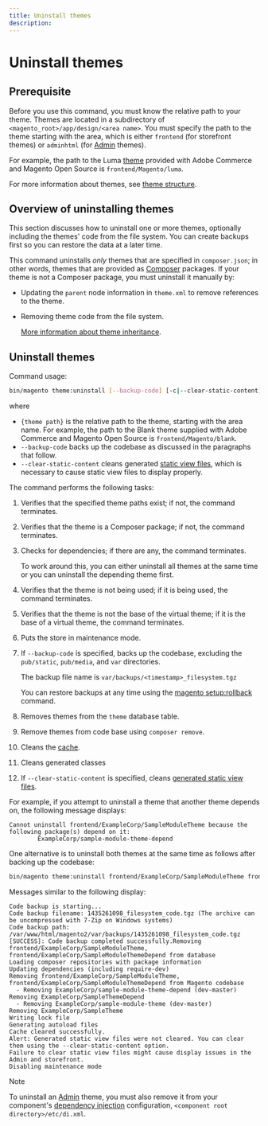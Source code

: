 ```yaml
---
title: Uninstall themes
description:
---
```


# Uninstall themes

## Prerequisite

Before you use this command, you must know the relative path to your theme. Themes are located in a subdirectory of `<magento_root>/app/design/<area name>`. You must specify the path to the theme starting with the area, which is either `frontend` (for storefront themes) or `adminhtml` (for [Admin](https://glossary.magento.com/magento-admin) themes).

For example, the path to the Luma [theme](https://glossary.magento.com/theme) provided with Adobe Commerce and Magento Open Source is `frontend/Magento/luma`.

For more information about themes, see [theme structure](https://devdocs.magento.com/guides/v2.4/frontend-dev-guide/themes/theme-structure.html).

## Overview of uninstalling themes

This section discusses how to uninstall one or more themes, optionally including the themes' code from the file system. You can create backups first so you can restore the data at a later time.

This command uninstalls *only* themes that are specified in `composer.json`; in other words, themes that are provided as [Composer](https://glossary.magento.com/composer) packages. If your theme is not a Composer package, you must uninstall it manually by:

*  Updating the `parent` node information in `theme.xml` to remove references to the theme.
*  Removing theme code from the file system.

   [More information about theme inheritance](https://devdocs.magento.com/guides/v2.4/frontend-dev-guide/themes/theme-inherit.html).

## Uninstall themes

Command usage:

```bash
bin/magento theme:uninstall [--backup-code] [-c|--clear-static-content] {theme path} ... {theme path}
```

where

*  `{theme path}` is the relative path to the theme, starting with the area name. For example, the path to the Blank theme supplied with Adobe Commerce and Magento Open Source is `frontend/Magento/blank`.
*  `--backup-code` backs up the codebase as discussed in the paragraphs that follow.
*  `--clear-static-content` cleans generated [static view files](https://experienceleague.adobe.com/docs/commerce-operations/configuration-guide/cli/static-view/static-view-file-deployment.html), which is necessary to cause static view files to display properly.

The command performs the following tasks:

1. Verifies that the specified theme paths exist; if not, the command terminates.
1. Verifies that the theme is a Composer package; if not, the command terminates.
1. Checks for dependencies; if there are any, the command terminates.

   To work around this, you can either uninstall all themes at the same time or you can uninstall the depending theme first.

1. Verifies that the theme is not being used; if it is being used, the command terminates.
1. Verifies that the theme is not the base of the virtual theme; if it is the base of a virtual theme, the command terminates.
1. Puts the store in maintenance mode.
1. If `--backup-code` is specified, backs up the codebase, excluding the `pub/static`, `pub/media`, and `var` directories.

   The backup file name is `var/backups/<timestamp>_filesystem.tgz`

   You can restore backups at any time using the [magento setup:rollback](uninstall-modules.md#roll-back-the-file-system-database-or-media-files) command.

1. Removes themes from the `theme` database table.
1. Remove themes from code base using `composer remove`.
1. Cleans the [cache](https://glossary.magento.com/cache).
1. Cleans generated classes
1. If `--clear-static-content` is specified, cleans [generated static view files](https://experienceleague.adobe.com/docs/commerce-operations/configuration-guide/cli/static-view/static-view-file-deployment.html).

For example, if you attempt to uninstall a theme that another theme depends on, the following message displays:

```terminal
Cannot uninstall frontend/ExampleCorp/SampleModuleTheme because the following package(s) depend on it:
        ExampleCorp/sample-module-theme-depend
```

One alternative is to uninstall both themes at the same time as follows after backing up the codebase:

```bash
bin/magento theme:uninstall frontend/ExampleCorp/SampleModuleTheme frontend/ExampleCorp/SampleModuleThemeDepend --backup-code
```

Messages similar to the following display:

```terminal
Code backup is starting...
Code backup filename: 1435261098_filesystem_code.tgz (The archive can be uncompressed with 7-Zip on Windows systems)
Code backup path: /var/www/html/magento2/var/backups/1435261098_filesystem_code.tgz
[SUCCESS]: Code backup completed successfully.Removing frontend/ExampleCorp/SampleModuleTheme, frontend/ExampleCorp/SampleModuleThemeDepend from database
Loading composer repositories with package information
Updating dependencies (including require-dev)
Removing frontend/ExampleCorp/SampleModuleTheme, frontend/ExampleCorp/SampleModuleThemeDepend from Magento codebase
  - Removing ExampleCorp/sample-module-theme-depend (dev-master)
Removing ExampleCorp/SampleThemeDepend
  - Removing ExampleCorp/sample-module-theme (dev-master)
Removing ExampleCorp/SampleTheme
Writing lock file
Generating autoload files
Cache cleared successfully.
Alert: Generated static view files were not cleared. You can clear them using the --clear-static-content option.
Failure to clear static view files might cause display issues in the Admin and storefront.
Disabling maintenance mode
```

>[!NOTE]
>
>To uninstall an [Admin](https://glossary.magento.com/admin) theme, you must also remove it from your component's [dependency injection](https://glossary.magento.com/dependency-injection) configuration, `<component root directory>/etc/di.xml`.
